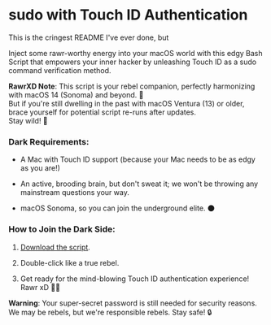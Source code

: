 # sudo with Touch ID Authentication

This is the cringest README I've ever done, but

Inject some rawr-worthy energy into your macOS world with this edgy Bash Script that empowers your inner hacker by unleashing Touch ID as a sudo command verification method. 

**RawrXD Note**: This script is your rebel companion, perfectly harmonizing with macOS 14 (Sonoma) and beyond. 🤘 <br>
But if you're still dwelling in the past with macOS Ventura (13) or older, brace yourself for potential script re-runs after updates.<br> 
Stay wild! 🖤

### Dark Requirements:

- A Mac with Touch ID support (because your Mac needs to be as edgy as you are!)

- An active, brooding brain, but don't sweat it; we won't be throwing any mainstream questions your way.

- macOS Sonoma, so you can join the underground elite. 🌑

### How to Join the Dark Side:

1. [Download the script](sudo_TouchID.sh).

2. Double-click like a true rebel.

3. Get ready for the mind-blowing Touch ID authentication experience! Rawr xD 🦇💀

**Warning**: Your super-secret password is still needed for security reasons. We may be rebels, but we're responsible rebels. Stay safe! 🔒
